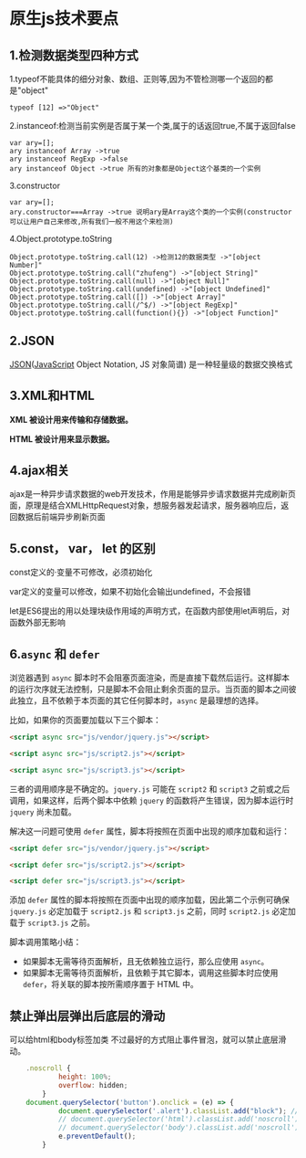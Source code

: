 # 原生js技术要点

## 1.检测数据类型四种方式

1.typeof不能具体的细分对象、数组、正则等,因为不管检测哪一个返回的都是"object"

``` 
typeof [12] =>"Object"
```

2.instanceof:检测当前实例是否属于某一个类,属于的话返回true,不属于返回false

```
var ary=[];
ary instanceof Array ->true
ary instanceof RegExp ->false
ary instanceof Object ->true 所有的对象都是Object这个基类的一个实例
```

3.constructor

```
var ary=[];
ary.constructor===Array ->true 说明ary是Array这个类的一个实例(constructor可以让用户自己来修改,所有我们一般不用这个来检测)
```

4.Object.prototype.toString

```
Object.prototype.toString.call(12) ->检测12的数据类型 ->"[object Number]"
Object.prototype.toString.call("zhufeng") ->"[object String]"
Object.prototype.toString.call(null) ->"[object Null]"
Object.prototype.toString.call(undefined) ->"[object Undefined]"
Object.prototype.toString.call([]) ->"[object Array]"
Object.prototype.toString.call(/^$/) ->"[object RegExp]"
Object.prototype.toString.call(function(){}) ->"[object Function]"
```

## 2.JSON

 [JSON](https://baike.baidu.com/item/JSON)([JavaScript](https://baike.baidu.com/item/JavaScript) Object Notation, JS 对象简谱) 是一种轻量级的数据交换格式

## 3.XML和HTML

**XML 被设计用来传输和存储数据。**

**HTML 被设计用来显示数据。**

## 4.ajax相关

ajax是一种异步请求数据的web开发技术，作用是能够异步请求数据并完成刷新页面，原理是结合XMLHttpRequest对象，想服务器发起请求，服务器响应后，返回数据后前端异步刷新页面

## 5.const， var， let 的区别

const定义的·变量不可修改，必须初始化

var定义的变量可以修改，如果不初始化会输出undefined，不会报错

let是ES6提出的用以处理块级作用域的声明方式，在函数内部使用let声明后，对函数外部无影响

## 6.`async` 和 `defer`

浏览器遇到 `async` 脚本时不会阻塞页面渲染，而是直接下载然后运行。这样脚本的运行次序就无法控制，只是脚本不会阻止剩余页面的显示。当页面的脚本之间彼此独立，且不依赖于本页面的其它任何脚本时，`async` 是最理想的选择。

比如，如果你的页面要加载以下三个脚本：

```html
<script async src="js/vendor/jquery.js"></script>

<script async src="js/script2.js"></script>

<script async src="js/script3.js"></script>
```

三者的调用顺序是不确定的。`jquery.js` 可能在 `script2` 和 `script3` 之前或之后调用，如果这样，后两个脚本中依赖 `jquery` 的函数将产生错误，因为脚本运行时 `jquery` 尚未加载。

解决这一问题可使用 `defer` 属性，脚本将按照在页面中出现的顺序加载和运行：

```html
<script defer src="js/vendor/jquery.js"></script>

<script defer src="js/script2.js"></script>

<script defer src="js/script3.js"></script>
```

添加 `defer` 属性的脚本将按照在页面中出现的顺序加载，因此第二个示例可确保 `jquery.js` 必定加载于 `script2.js` 和 `script3.js` 之前，同时 `script2.js` 必定加载于 `script3.js` 之前。

脚本调用策略小结：

- 如果脚本无需等待页面解析，且无依赖独立运行，那么应使用 `async`。
- 如果脚本无需等待页面解析，且依赖于其它脚本，调用这些脚本时应使用 `defer`，将关联的脚本按所需顺序置于 HTML 中。

## 禁止弹出层弹出后底层的滑动

可以给html和body标签加类 不过最好的方式阻止事件冒泡，就可以禁止底层滑动。

```javascript
    .noscroll {
            height: 100%;
            overflow: hidden;
        }
    document.querySelector('button').onclick = (e) => {
            document.querySelector('.alert').classList.add("block"); //展示弹出层。
            // document.querySelector('html').classList.add('noscroll')
            // document.querySelector('body').classList.add('noscroll')
            e.preventDefault();
        }
```

